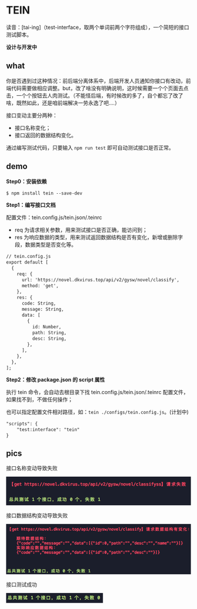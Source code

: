 # TEIN

读音：[tai-ing]（test-interface，取两个单词前两个字符组成），一个简短的接口测试脚本。

**设计与开发中**

## what

你是否遇到过这种情况：前后端分离体系中，后端开发人员通知你接口有改动，前端代码需要做相应调整。but，改了啥没有明确说明，这时候需要一个个页面去点击，一个个按钮去人肉测试。（不能怪后端，有时候改的多了，自个都忘了改了啥，既然如此，还是咱前端解决一劳永逸了吧....）

接口变动主要分两种：
- 接口名称变化；
- 接口返回的数据结构变化。

通过编写测试代码，只要输入 `npm run test` 即可自动测试接口是否正常。

## demo

**Step0：安装依赖**

```
$ npm install tein --save-dev
```

**Step1：编写接口文档**

配置文件：tein.config.js/tein.json/.teinrc

- req 为请求相关参数，用来测试接口是否正确，能访问到；
- res 为响应数据的类型，用来测试返回数据结构是否有变化，新增或删除字段，数据类型是否变化等。

```
// tein.config.js
export default [
  {
    req: {
      url: 'https://novel.dkvirus.top/api/v2/gysw/novel/classify',
      method: 'get',
    },
    res: {
      code: String,
      message: String,
      data: [
        {
          id: Number,
          path: String,
          desc: String,
        },
      ],
    },
  },
];
```

**Step2：修改 package.json 的 script 属性**

执行 tein 命令，会自动去根目录下找 tein.config.js/tein.json/.teinrc 配置文件，如果找不到，不做任何操作；

也可以指定配置文件相对路径，如：`tein ./configs/tein.config.js`。(计划中)

```
"scripts": {
    "test:interface": "tein"
}
```

## pics

接口名称变动导致失败

![接口名称变动导致失败](/docs/images/接口名称变动导致失败.png)

接口数据结构变动导致失败

![接口数据结构变动导致失败](/docs/images/接口数据结构变动导致失败.png)

接口测试成功

![接口测试成功](/docs/images/接口测试成功.png)



